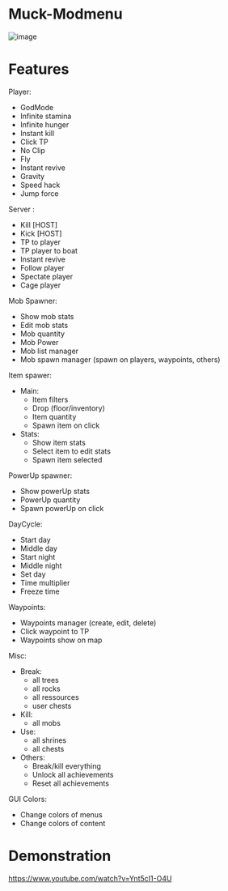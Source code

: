 # Muck-Modmenu
![image](https://user-images.githubusercontent.com/75644109/222148114-d960ee2d-a1fc-440e-b40f-b13be35fd439.png)

# Features

Player:
   - GodMode
   - Infinite stamina
   - Infinite hunger
   - Instant kill
   - Click TP
   - No Clip
   - Fly
   - Instant revive
   - Gravity
   - Speed hack
   - Jump force

Server :
   - Kill [HOST]
   - Kick [HOST]
   - TP to player
   - TP player to boat
   - Instant revive
   - Follow player
   - Spectate player
   - Cage player

Mob Spawner:
   - Show mob stats
   - Edit mob stats
   - Mob quantity
   - Mob Power
   - Mob list manager
   - Mob spawn manager (spawn on players, waypoints, others)

Item spawer:
   - Main:
      - Item filters
      - Drop (floor/inventory)
      - Item quantity
      - Spawn item on click
   - Stats:
      - Show item stats
      - Select item to edit stats
      - Spawn item selected

PowerUp spawner:
   - Show powerUp stats
   - PowerUp quantity
   - Spawn powerUp on click

DayCycle:
   - Start day
   - Middle day
   - Start night
   - Middle night
   - Set day
   - Time multiplier
   - Freeze time

Waypoints:
   - Waypoints manager (create, edit, delete)
   - Click waypoint to TP
   - Waypoints show on map

Misc: 
   - Break: 
      - all trees
      - all rocks
      - all ressources
      - user chests
   - Kill: 
      - all mobs
   - Use: 
      - all shrines
      - all chests
   - Others: 
      - Break/kill everything
      - Unlock all achievements
      - Reset all achievements

GUI Colors:
   - Change colors of menus
   - Change colors of content

# Demonstration

https://www.youtube.com/watch?v=Ynt5cI1-O4U

